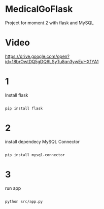 # MedicalGoFlask
Project for moment 2 with flask and MySQL

# Video

https://drive.google.com/open?id=18brOwtDQ5gDQ6LSyTu8qn3ywEuHX1YA1



# 1

Install flask

~~~

pip install flask

~~~

# 2

install dependecy MySQL Connector

~~~

pip install mysql-connector

~~~

# 3

run app

~~~

python src/app.py

~~~